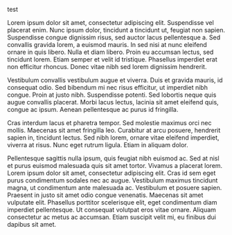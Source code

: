 test

Lorem ipsum dolor sit amet, consectetur adipiscing elit. Suspendisse vel placerat enim. Nunc ipsum dolor, tincidunt a tincidunt ut, feugiat non sapien. Suspendisse congue dignissim risus, sed auctor lacus pellentesque a. Sed convallis gravida lorem, a euismod mauris. In sed nisi at nunc eleifend ornare in quis libero. Nulla et diam libero. Proin eu accumsan lectus, sed tincidunt lorem. Etiam semper et velit id tristique. Phasellus imperdiet erat non efficitur rhoncus. Donec vitae nibh sed lorem dignissim hendrerit.

Vestibulum convallis vestibulum augue et viverra. Duis et gravida mauris, id consequat odio. Sed bibendum mi nec risus efficitur, ut imperdiet nibh congue. Proin at justo nibh. Suspendisse potenti. Sed lobortis neque quis augue convallis placerat. Morbi lacus lectus, lacinia sit amet eleifend quis, congue ac ipsum. Aenean pellentesque ac purus id fringilla.

Cras interdum lacus et pharetra tempor. Sed molestie maximus orci nec mollis. Maecenas sit amet fringilla leo. Curabitur at arcu posuere, hendrerit sapien in, tincidunt lectus. Sed nibh lorem, ornare vitae eleifend imperdiet, viverra at risus. Nunc eget rutrum ligula. Etiam in aliquam dolor.

Pellentesque sagittis nulla ipsum, quis feugiat nibh euismod ac. Sed at nisl et purus euismod malesuada quis sit amet tortor. Vivamus a placerat lorem. Lorem ipsum dolor sit amet, consectetur adipiscing elit. Cras id sem eget purus condimentum sodales nec ac augue. Vestibulum maximus tincidunt magna, ut condimentum ante malesuada ac. Vestibulum et posuere sapien. Praesent in justo sit amet odio congue venenatis. Maecenas sit amet vulputate elit. Phasellus porttitor scelerisque elit, eget condimentum diam imperdiet pellentesque. Ut consequat volutpat eros vitae ornare. Aliquam consectetur ac metus ac accumsan. Etiam suscipit velit mi, eu finibus dui dapibus sit amet.
